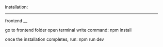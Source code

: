 installation:
________________________


frontend
__

go to frontend folder
open terminal
write command: npm install

once the installation completes, run: npm run dev



